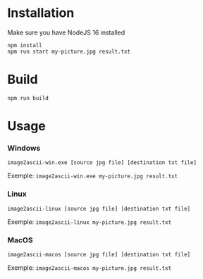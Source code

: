# Installation

Make sure you have NodeJS 16 installed

```
npm install
npm run start my-picture.jpg result.txt
```

# Build

`npm run build`

# Usage

### Windows

`image2ascii-win.exe [source jpg file] [destination txt file]`

Exemple:
`image2ascii-win.exe my-picture.jpg result.txt`

### Linux

`image2ascii-linux [source jpg file] [destination txt file]`

Exemple:
`image2ascii-linux my-picture.jpg result.txt`

### MacOS

`image2ascii-macos [source jpg file] [destination txt file]`

Exemple:
`image2ascii-macos my-picture.jpg result.txt`
